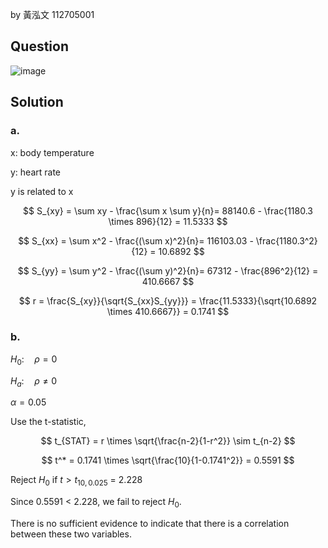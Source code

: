 by 黃泓文 112705001

## Question

![image](https://github.com/user-attachments/assets/d2b4b2d2-ce86-4e23-a338-5b57f55952d5/)

## Solution

### a.

x: body temperature

y: heart rate

y is related to x

$$
S_{xy} = \sum xy - \frac{\sum x \sum y}{n}= 88140.6 - \frac{1180.3 \times 896}{12} = 11.5333
$$

$$
S_{xx} = \sum x^2 - \frac{(\sum x)^2}{n}= 116103.03 - \frac{1180.3^2}{12} = 10.6892
$$

$$
S_{yy} = \sum y^2 - \frac{(\sum y)^2}{n}= 67312 - \frac{896^2}{12} = 410.6667
$$

$$
r = \frac{S_{xy}}{\sqrt{S_{xx}S_{yy}}} = \frac{11.5333}{\sqrt{10.6892 \times 410.6667}} = 0.1741
$$

### b.

$H_0: \quad \rho = 0$

$H_a: \quad \rho \neq 0$

$\alpha = 0.05$

Use the t-statistic,

$$
t_{STAT} = r \times \sqrt{\frac{n-2}{1-r^2}} \sim t_{n-2}
$$

$$
t^* = 0.1741 \times \sqrt{\frac{10}{1-0.1741^2}} = 0.5591
$$

Reject $H_0$ if $t > t_{10,0.025}$ = 2.228

Since 0.5591 < 2.228, we fail to reject $H_0$.

There is no sufficient evidence to indicate that there is a correlation between these two variables.
